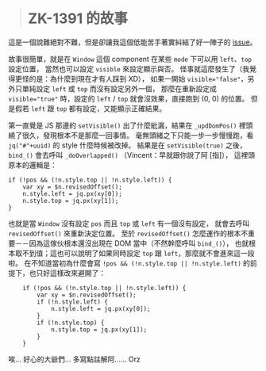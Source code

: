> # ZK-1391 的故事 #

這是一個說難絕對不難，但是卻讓我這個低能苦手著實糾結了好一陣子的 [issue]。

故事很簡單，就是在 `Window` 這個 component 在某些 `mode` 下可以用 `left`、`top` 設定位置，
當然也可以設定 `visible` 來設定顯示與否。
怪事就這麼發生了（我覺得更怪的是：為什麼到現在才有人踩到 XD），
如果一開始 `visible="false"`，另外只單純設定 `left` 或 `top` 而沒有設定另外一個，
那麼在重新設定成 `visible="true"` 時，設定的 `left` / `top` 就會沒效果，直接跑到 (0, 0) 的位置。
但是假若 `left` 跟 `top` 都有設定，又能顯示正確結果。

第一直覺是 JS 那邊的 `setVisible()` 出了什麼紕漏，結果在 `_updDomPos()` 裡頭繞了很久，發現根本不是那麼一回事情。
毫無頭緒之下只能一步一步慢慢跑，看 `jq("#"+uuid)` 的 style 什麼時候被改掉。
結果是在 `setVisible(true)` 之後，`bind_()` 會去呼叫 `_doOverlapped()`
（Vincent：早就跟你說了阿 \[指]），
這裡頭原本的邏輯是：

	if (!pos && (!n.style.top || !n.style.left)) {
		var xy = $n.revisedOffset();
		n.style.left = jq.px(xy[0]);
		n.style.top = jq.px(xy[1]);
	}

也就是當 `Window` 沒有設定 `pos` 而且 `top` 或 `left` 有一個沒有設定，
就會去呼叫 `revisedOffset()` 來重新決定位置。
至於 `revisedOffset()` 怎麼運作的根本不重要－－因為這傢伙根本還沒出現在 DOM 當中（不然幹麼呼叫 `bind_()`），
也就根本取不到值；這也可以說明了如果同時設定 `top` 跟 `left`，那麼就不會進來這一段啦。
在不知道當初為什麼會寫 `!pos && (!n.style.top || !n.style.left)` 的前提下，也只好這樣改來避開了：

		if (!pos && (!n.style.top || !n.style.left)) {
			var xy = $n.revisedOffset();
			if (!n.style.left) {
				n.style.left = jq.px(xy[0]);
			}
			if (!n.style.top) {
				n.style.top = jq.px(xy[1]);
			}			
		}

唉... 好心的大爺們... 多寫點註解阿...... Orz

[issue]: http://tracker.zkoss.org/browse/ZK-1391